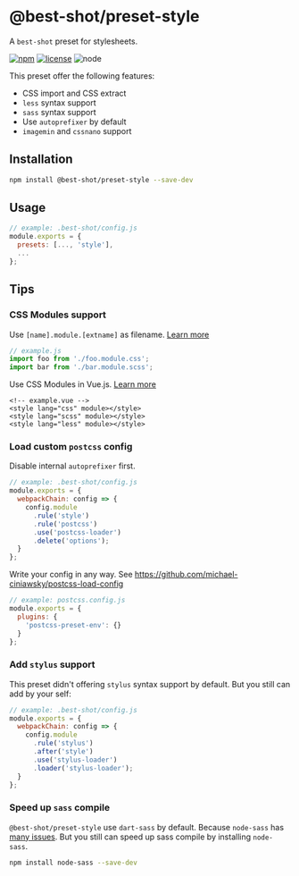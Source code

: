 # @best-shot/preset-style

A `best-shot` preset for stylesheets.

[npm-url]: https://www.npmjs.com/package/@best-shot/preset-style
[npm-badge]: https://img.shields.io/npm/v/@best-shot/preset-style.svg?style=flat-square&logo=npm
[github-url]: https://github.com/Airkro/best-shot/tree/master/packages/preset-style
[node-badge]: https://img.shields.io/node/v/@best-shot/preset-style.svg?style=flat-square&colorB=green&logo=node.js
[license-badge]: https://img.shields.io/npm/l/@best-shot/preset-style.svg?style=flat-square&colorB=blue&logo=github

[![npm][npm-badge]][npm-url]
[![license][license-badge]][github-url]
![node][node-badge]

This preset offer the following features:

- CSS import and CSS extract
- `less` syntax support
- `sass` syntax support
- Use `autoprefixer` by default
- `imagemin` and `cssnano` support

## Installation

```bash
npm install @best-shot/preset-style --save-dev
```

## Usage

```js
// example: .best-shot/config.js
module.exports = {
  presets: [..., 'style'],
  ...
};
```

## Tips

### CSS Modules support

Use `[name].module.[extname]` as filename. [Learn more](https://github.com/css-modules/css-modules)

```js
// example.js
import foo from './foo.module.css';
import bar from './bar.module.scss';
```

Use CSS Modules in Vue.js. [Learn more](https://vue-loader.vuejs.org/guide/css-modules.html)

```vue
<!-- example.vue -->
<style lang="css" module></style>
<style lang="scss" module></style>
<style lang="less" module></style>
```

### Load custom `postcss` config

Disable internal `autoprefixer` first.

```js
// example: .best-shot/config.js
module.exports = {
  webpackChain: config => {
    config.module
      .rule('style')
      .rule('postcss')
      .use('postcss-loader')
      .delete('options');
  }
};
```

Write your config in any way. See <https://github.com/michael-ciniawsky/postcss-load-config>

```js
// example: postcss.config.js
module.exports = {
  plugins: {
    'postcss-preset-env': {}
  }
};
```

### Add `stylus` support

This preset didn't offering `stylus` syntax support by default. But you still can add by your self:

```js
// example: .best-shot/config.js
module.exports = {
  webpackChain: config => {
    config.module
      .rule('stylus')
      .after('style')
      .use('stylus-loader')
      .loader('stylus-loader');
  }
};
```

### Speed up `sass` compile

`@best-shot/preset-style` use `dart-sass` by default. Because `node-sass` has [many issues](https://github.com/webpack-contrib/sass-loader/issues/435). But you still can speed up sass compile by installing `node-sass`.

```bash
npm install node-sass --save-dev
```
